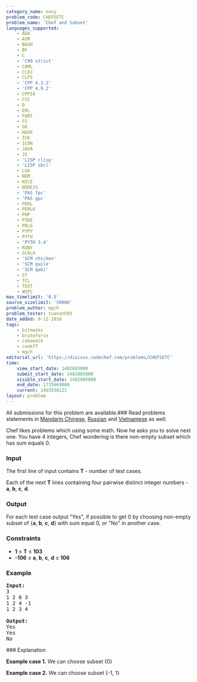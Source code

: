 ```yaml
---
category_name: easy
problem_code: CHEFSETC
problem_name: 'Chef and Subset'
languages_supported:
    - ADA
    - ASM
    - BASH
    - BF
    - C
    - 'C99 strict'
    - CAML
    - CLOJ
    - CLPS
    - 'CPP 4.3.2'
    - 'CPP 4.9.2'
    - CPP14
    - CS2
    - D
    - ERL
    - FORT
    - FS
    - GO
    - HASK
    - ICK
    - ICON
    - JAVA
    - JS
    - 'LISP clisp'
    - 'LISP sbcl'
    - LUA
    - NEM
    - NICE
    - NODEJS
    - 'PAS fpc'
    - 'PAS gpc'
    - PERL
    - PERL6
    - PHP
    - PIKE
    - PRLG
    - PYPY
    - PYTH
    - 'PYTH 3.4'
    - RUBY
    - SCALA
    - 'SCM chicken'
    - 'SCM guile'
    - 'SCM qobi'
    - ST
    - TCL
    - TEXT
    - WSPC
max_timelimit: '0.5'
source_sizelimit: '50000'
problem_author: mgch
problem_tester: tuananh93
date_added: 9-12-2016
tags:
    - bitmasks
    - bruteforce
    - cakewalk
    - cook77
    - mgch
editorial_url: 'https://discuss.codechef.com/problems/CHEFSETC'
time:
    view_start_date: 1482085800
    submit_start_date: 1482085800
    visible_start_date: 1482085800
    end_date: 1735669800
    current: 1493558121
layout: problem
---
```

All submissions for this problem are available.###  Read problems statements in [Mandarin Chinese](http://www.codechef.com/download/translated/COOK77/mandarin/CHEFSETC.pdf), [Russian](http://www.codechef.com/download/translated/COOK77/russian/CHEFSETC.pdf) and [Vietnamese](http://www.codechef.com/download/translated/COOK77/vietnamese/CHEFSETC.pdf) as well.

Chef likes problems which using some math. Now he asks you to solve next one. You have 4 integers, Chef wondering is there non-empty subset which has sum equals 0.

### Input

The first line of input contains **T** - number of test cases.

Each of the next **T** lines containing four pairwise distinct integer numbers - **a**, **b**, **c**, **d**.

### Output

For each test case output "Yes", if possible to get 0 by choosing non-empty subset of {**a**, **b**, **c**, **d**} with sum equal 0, or "No" in another case.

### Constraints

- **1** ≤ **T** ≤ **103**
- **-106** ≤ **a**, **b**, **c**, **d** ≤ **106**

### Example

<pre><b>Input:</b>
3
1 2 0 3
1 2 4 -1
1 2 3 4

<b>Output:</b>
Yes
Yes
No
</pre>### Explanation

**Example case 1.** We can choose subset {0}

**Example case 2.** We can choose subset {-1, 1}
